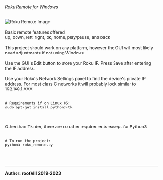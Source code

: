 ###### Roku Remote for Windows
<img src="https://user-images.githubusercontent.com/30498791/216785653-56f6e432-7f9b-46aa-99bd-f29ec84a48de.png" alt="Roku Remote Image">
<br>
<br>
Basic remote features offered:<br>
up, down, left, right, ok, home, play/pause, and back
<br>
<br>
This project should work on any platform, however the GUI will most
likely need adjustments if not using Windows.
<br>
<br>
Use the GUI's Edit button to store your Roku IP. Press Save after
entering the IP address.
<br><br>
Use your Roku's Network Settings panel to find the device's private IP address.
For most class C networks it will probably look similar to 192.168.1.XXX.
<br>
<br>
<pre><code># Requirements if on Linux OS:
sudo apt-get install python3-tk</code></pre>
<br>
<br>
Other than Tkinter, there are no other requirements except for Python3.
<br>
<br>
<pre><code># To run the project:
python3 roku_remote.py</code></pre>
<br>
<br>
<hr>
<b>Author: rootVIII 2019-2023</b><br>
